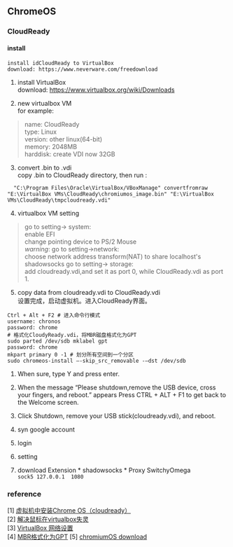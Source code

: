 ## ChromeOS
### CloudReady
#### install
    install idCloudReady to VirtualBox   
    download: https://www.neverware.com/freedownload

1. install VirtualBox  
    download: https://www.virtualbox.org/wiki/Downloads          

2. new virtualbox VM  
    for example:
  > name: CloudReady  
    type: Linux  
    version: other linux(64-bit)   
    memory: 2048MB  
    harddisk: create VDI now 32GB  

3. convert .bin to .vdi  
    copy .bin to CloudReady directory, then run :
```
  "C:\Program Files\Oracle\VirtualBox/VBoxManage" convertfromraw "E:\VirtualBox VMs\CloudReady\chromiumos_image.bin" "E:\VirtualBox VMs\CloudReady\tmpcloudready.vdi"
```

4. virtualbox VM setting  
  > go to setting-> system:  
    enable EFI  
    change pointing device to PS/2 Mouse  
    *warning*: go to setting->network:  
     choose network address transform(NAT) to share localhost's shadowsocks
     go to setting-> storage:  
     add cloudready.vdi,and set it as port 0, while CloudReady.vdi as port 1.

5. copy data from cloudready.vdi to CloudReady.vdi  
    设置完成，启动虚拟机。进入CloudReady界面。

  ```
  Ctrl + Alt + F2 # 进入命令行模式
  username: chronos
  password: chrome
  # 格式化CloudyReady.vdi，将MBR磁盘格式化为GPT
  sudo parted /dev/sdb mklabel gpt
  password: chrome  
  mkpart primary 0 -1 # 划分所有空间到一个分区
  sudo chromeos-install –-skip_src_removable -–dst /dev/sdb
  ```
  1. When sure, type Y and press enter.
  2. When the message “Please shutdown,remove the USB device, cross your fingers, and reboot.” appears
  Press CTRL + ALT + F1 to get back to the Welcome screen.
  3. Click Shutdown, remove your USB stick(cloudready.vdi), and reboot.  

6. syn google account
  1. login
  2. setting
  3. download Extension
    * shadowsocks
    * Proxy SwitchyOmega  
      `sock5 127.0.0.1  1080`

### reference
[1] [虚拟机中安装Chrome OS（cloudready）](http://www.gigiwangs.com/archives/1891)   
[2] [解决鼠标在virtualbox失灵](https://equk.co.uk/2016/02/19/cloudready-virtualbox)  
[3] [VirtualBox 网络设置](http://reverland.bitbucket.org/VirtualBox_net.html)  
[4] [MBR格式化为GPT](http://leeforget.blog.51cto.com/6950397/1375908)
[5] [chromiumOS download](http://arnoldthebat.co.uk/wordpress/)
